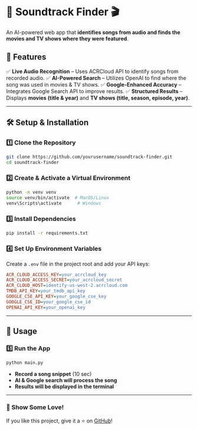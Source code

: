 # 🎵 Soundtrack Finder 🎬
An AI-powered web app that **identifies songs from audio and finds the movies and TV shows where they were featured**.

## 🚀 Features
✅ **Live Audio Recognition** – Uses ACRCloud API to identify songs from recorded audio.
✅ **AI-Powered Search** – Utilizes OpenAI to find where the song was used in movies & TV shows.
✅ **Google-Enhanced Accuracy** – Integrates Google Search API to improve results.
✅ **Structured Results** – Displays **movies (title & year)** and **TV shows (title, season, episode, year)**.

---

## 🛠️ Setup & Installation

### **1️⃣ Clone the Repository**
```sh
git clone https://github.com/yourusername/soundtrack-finder.git
cd soundtrack-finder
```

### **2️⃣ Create & Activate a Virtual Environment**
```sh
python -m venv venv
source venv/bin/activate  # MacOS/Linux
venv\Scripts\activate      # Windows
```

### **3️⃣ Install Dependencies**
```sh
pip install -r requirements.txt
```

### **4️⃣ Set Up Environment Variables**
Create a `.env` file in the project root and add your API keys:
```ini
ACR_CLOUD_ACCESS_KEY=your_acrcloud_key
ACR_CLOUD_ACCESS_SECRET=your_acrcloud_secret
ACR_CLOUD_HOST=identify-us-west-2.acrcloud.com
TMDB_API_KEY=your_tmdb_api_key
GOOGLE_CSE_API_KEY=your_google_cse_key
GOOGLE_CSE_ID=your_google_cse_id
OPENAI_API_KEY=your_openai_key
```

---

## 🎤 Usage

### **5️⃣ Run the App**
```sh
python main.py
```
- **Record a song snippet** (10 sec)
- **AI & Google search will process the song**
- **Results will be displayed in the terminal**


---

### **🌟 Show Some Love!**
If you like this project, give it a ⭐ on [GitHub](https://github.com/yourusername/soundtrack-finder)!
